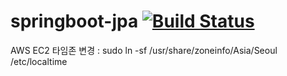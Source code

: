 # springboot-jpa [![Build Status](https://travis-ci.org/hbdkwon/springboot-jpa.svg?branch=master)](https://travis-ci.org/hbdkwon/springboot-jpa)


AWS EC2 타임존 변경 : sudo ln -sf /usr/share/zoneinfo/Asia/Seoul /etc/localtime
